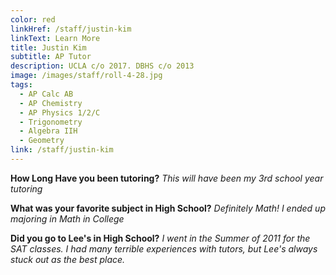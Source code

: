 ```yaml
---
color: red
linkHref: /staff/justin-kim
linkText: Learn More
title: Justin Kim
subtitle: AP Tutor
description: UCLA c/o 2017. DBHS c/o 2013
image: /images/staff/roll-4-28.jpg
tags:
  - AP Calc AB
  - AP Chemistry
  - AP Physics 1/2/C
  - Trigonometry
  - Algebra IIH
  - Geometry
link: /staff/justin-kim
---
```


**How Long Have you been tutoring?**
_This will have been my 3rd school year tutoring_

**What was your favorite subject in High School?**
_Definitely Math! I ended up majoring in Math in College_

**Did you go to Lee's in High School?**
_I went in the Summer of 2011 for the SAT classes. I had many terrible experiences with tutors, but Lee's always stuck out as the best place._
